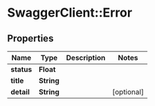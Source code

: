 # SwaggerClient::Error

## Properties
Name | Type | Description | Notes
------------ | ------------- | ------------- | -------------
**status** | **Float** |  | 
**title** | **String** |  | 
**detail** | **String** |  | [optional] 


